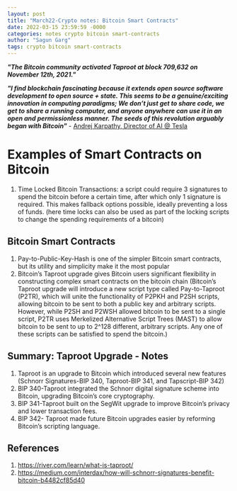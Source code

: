 ```yaml
---
layout: post
title: "March22-Crypto notes: Bitcoin Smart Contracts"
date: 2022-03-15 23:59:59 -0000
categories: notes crypto bitcoin smart-contracts
author: "Sagun Garg"
tags: crypto bitcoin smart-contracts 
---
```


***"The Bitcoin community activated Taproot at block 709,632 on November 12th, 2021."***

***"I find blockchain fascinating because it extends open source software development to open source + state. This seems to be a genuine/exciting innovation in computing paradigms; We don’t just get to share code, we get to share a running computer, and anyone anywhere can use it in an open and permissionless manner. The seeds of this revolution arguably began with Bitcoin"*** - [Andrej Karpathy, Director of AI @ Tesla](http://karpathy.github.io/2021/06/21/blockchain/)

# Examples of Smart Contracts on Bitcoin
1. Time Locked Bitcoin Transactions: a script could require 3 signatures to spend the bitcoin before a certain time, after which only 1 signature is required. This makes fallback options possible, ideally preventing a loss of funds. (here time locks can also be used as part of the locking scripts to change the spending requirements of a bitcoin)

## Bitcoin Smart Contracts
1. Pay-to-Public-Key-Hash is one of the simpler Bitcoin smart contracts, but its utility and simplicity make it the most popular
2. Bitcoin’s Taproot upgrade gives Bitcoin users significant flexibility in constructing complex smart contracts on the bitcoin chain (Bitcoin’s Taproot upgrade will introduce a new script type called Pay-to-Taproot (P2TR), which will unite the functionality of P2PKH and P2SH scripts, allowing bitcoin to be sent to both a public key and arbitrary scripts. However, while P2SH and P2WSH allowed bitcoin to be sent to a single script, P2TR uses Merkelized Alternative Script Trees (MAST) to allow bitcoin to be sent to up to 2^128 different, arbitrary scripts. Any one of these scripts can be satisfied to spend the bitcoin.)


## Summary: Taproot Upgrade - Notes
1. Taproot is an upgrade to Bitcoin which introduced several new features (Schnorr Signatures-BIP 340, Taproot-BIP 341, and Tapscript-BIP 342)
2. BIP 340-Taproot integrated the Schnorr digital signature scheme into Bitcoin, upgrading Bitcoin’s core cryptography.
3. BIP 341-Taproot built on the SegWit upgrade to improve Bitcoin’s privacy and lower transaction fees.
4. BIP 342- Taproot made future Bitcoin upgrades easier by reforming Bitcoin’s scripting language.

## References
1. https://river.com/learn/what-is-taproot/
2. https://medium.com/interdax/how-will-schnorr-signatures-benefit-bitcoin-b4482cf85d40